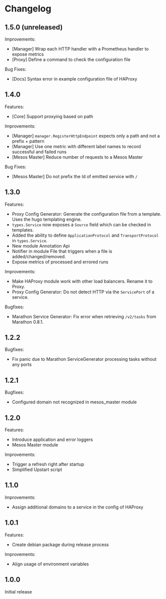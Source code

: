 # Changelog

## 1.5.0 (unreleased)

Improvements:

* [Manager] Wrap each HTTP handler with a Prometheus handler to expose metrics
* [Proxy] Define a command to check the configuration file

Bug Fixes:
* [Docs] Syntax error in example configuration file of HAProxy

## 1.4.0

Features:

* [Core] Support proxying based on path

Improvements:

* [Manager] `manager.RegisterHttpEndpoint` expects only a path and not a prefix + pattern
* [Manager] Use one metric with different label names to record successful and failed runs
* [Mesos Master] Reduce number of requests to a Mesos Master

Bug Fixes:
* [Mesos Master] Do not prefix the Id of emitted service with `/`

## 1.3.0

Features:

* Proxy Config Generator: Generate the configuration file from a template.
  Uses the hugo templating engine.
* `types.Service` now exposes a `Source` field which can be checked in templates.
* Added the ability to define `ApplicationProtocol` and `TransportProtocol` in `types.Service`.
* New module Annotation Api
* Notifier in module File that triggers when a file is added/changed/removed.
* Expose metrics of processed and errored runs

Improvements:

* Make HAProxy module work with other load balancers. Rename it to Proxy.
* Proxy Config Generator: Do not detect HTTP via the `ServicePort` of a service.

Bugfixes:

* Marathon Service Generator: Fix error when retrieving `/v2/tasks` from Marathon 0.8.1.

## 1.2.2

Bugfixes:

* Fix panic due to Marathon ServiceGenerator processing tasks without any ports

## 1.2.1

Bugfixes:

* Configured domain not recognized in mesos_master module

## 1.2.0

Features:

* Introduce application and error loggers
* Mesos Master module

Improvements:

* Trigger a refresh right after startup
* Simplified Upstart script

## 1.1.0

Improvements:

* Assign additional domains to a service in the config of HAProxy

## 1.0.1

Features:

* Create debian package during release process

Improvements:

* Align usage of environment variables

## 1.0.0

Initial release
